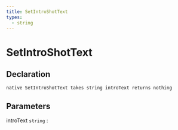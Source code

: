 ```yaml
---
title: SetIntroShotText
types:
  - string
---
```


# SetIntroShotText

## Declaration

```jass
native SetIntroShotText takes string introText returns nothing
```

## Parameters
introText `string`
: 
